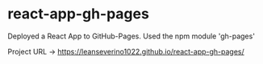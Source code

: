 # react-app-gh-pages
Deployed a React App to GitHub-Pages. Used the npm module 'gh-pages'

Project URL -> <https://leanseverino1022.github.io/react-app-gh-pages/>

